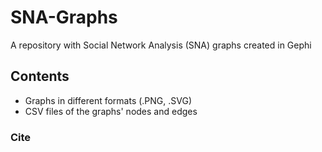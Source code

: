 # SNA-Graphs
A repository with Social Network Analysis (SNA) graphs created in Gephi

## Contents
- Graphs in different formats (.PNG, .SVG)
- CSV files of the graphs' nodes and edges 

### Cite
